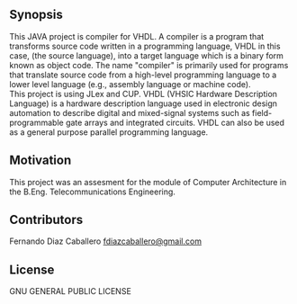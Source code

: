## Synopsis

This JAVA project is compiler for VHDL. A compiler is a program that transforms source code written in a programming language, VHDL in this case, (the source language), into a target language which is a binary form known as object code. The name "compiler" is primarily used for programs that translate source code from a high-level programming language to a lower level language (e.g., assembly language or machine code).  
This project is using JLex and CUP.
VHDL (VHSIC Hardware Description Language) is a hardware description language used in electronic design automation to describe digital and mixed-signal systems such as field-programmable gate arrays and integrated circuits. VHDL can also be used as a general purpose parallel programming language.

## Motivation

This project was an assesment for the module of Computer Architecture in the B.Eng. Telecommunications Engineering.

## Contributors

Fernando Diaz Caballero fdiazcaballero@gmail.com  

## License

GNU GENERAL PUBLIC LICENSE

